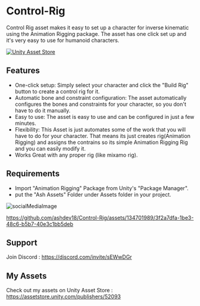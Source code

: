 # Control-Rig
Control Rig asset makes it easy to set up a character for inverse kinematic using the Animation Rigging package. The asset has one click set up and it's very easy to use for humanoid characters.

[![Unity Asset Store](https://img.shields.io/badge/Unity%20Asset%20Store-Link-blue)](https://link-to-your-asset-on-the-unity-asset-store)

## Features

- One-click setup: Simply select your character and click the "Build Rig" button to create a control rig for it.
- Automatic bone and constraint configuration: The asset automatically configures the bones and constraints for your character, so you don't have to do it manually.
- Easy to use: The asset is easy to use and can be configured in just a few minutes.
- Flexibility: This Asset is just automates some of the work that you will have to do for your character. That means its just creates rig(Animation Rigging) and assigns the contrains so its simple Animation Rigging Rig and you can easily modify it.
- Works Great with any proper rig (like mixamo rig).

## Requirements
- Import "Animation Rigging" Package from Unity's "Package Manager".
- put the "Ash Assets" Folder under Assets folder in your project.

![socialMediaImage](https://github.com/ashdev18/Control-Rig/assets/134701989/907140b2-1c77-4060-b5cd-31f984ed7bc1)

https://github.com/ashdev18/Control-Rig/assets/134701989/3f2a7dfa-1be3-48c6-b5b7-40e3c1bb5deb

## Support
Join Discord : https://discord.com/invite/sEWwDGr

## My Assets 
Check out my assets on Unity Asset Store : https://assetstore.unity.com/publishers/52093
